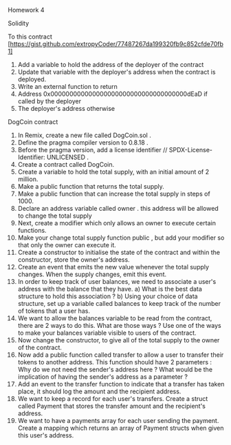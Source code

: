 Homework 4

Solidity

To this contract [https://gist.github.com/extropyCoder/77487267da199320fb9c852cfde70fb1]
1. Add a variable to hold the address of the deployer of the contract
2. Update that variable with the deployer's address when the contract is deployed.
3. Write an external function to return
1. Address 0x000000000000000000000000000000000000dEaD if called by the deployer
2. The deployer's address otherwise


DogCoin contract

1. In Remix, create a new file called DogCoin.sol .
2. Define the pragma compiler version to 0.8.18 .
3. Before the pragma version, add a license identifier
// SPDX-License-Identifier: UNLICENSED .
4. Create a contract called DogCoin.
5. Create a variable to hold the total supply, with an initial amount of 2 million.
6. Make a public function that returns the total supply.
7. Make a public function that can increase the total supply in steps of 1000.
8. Declare an address variable called owner . this address will be allowed to change the total supply
9. Next, create a modifier which only allows an owner to execute certain functions.
10. Make your change total supply function public , but add your modifier so that only the owner can execute it.
11. Create a constructor to initialise the state of the contract and within the constructor, store the owner's address.
12. Create an event that emits the new value whenever the total supply changes. When the supply changes, emit this event.
13. In order to keep track of user balances, we need to associate a user's address with the balance that they have.
a) What is the best data structure to hold this association ?
b) Using your choice of data structure, set up a variable called balances to keep track of the number of tokens that a user has.
14. We want to allow the balances variable to be read from the contract, there are 2 ways to do this.
What are those ways ?
Use one of the ways to make your balances variable visible to users of the
contract.
15. Now change the constructor, to give all of the total supply to the owner of the contract.
16. Now add a public function called transfer to allow a user to transfer their tokens to another address. This function should have 2 parameters :
Why do we not need the sender's address here ?
What would be the implication of having the sender's address as a parameter ?
17. Add an event to the transfer function to indicate that a transfer has taken place, it should log the amount and the recipient address.
18. We want to keep a record for each user's transfers. Create a struct called Payment that stores the transfer amount and the recipient's address.
19. We want to have a payments array for each user sending the payment. Create a mapping which returns an array of Payment structs when given this user's address.
